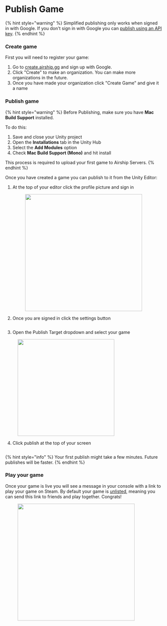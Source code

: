 # Publish Game



{% hint style="warning" %}
Simplified publishing only works when signed in with Google. If you don't sign in with Google you can [publish using an API key](https://app.gitbook.com/o/Ob5dDteJHkKChzdNkVaS/s/IbaXflSJA8L9N9yOx089/~/changes/322/other/publishing-with-key).
{% endhint %}

### Create game

First you will need to register your game:

1. Go to [create.airship.gg](https://create.airship.gg/) and sign up with Google.
2. Click "Create" to make an organization. You can make more organizations in the future.
3. Once you have made your organization click "Create Game" and give it a name

### Publish game

{% hint style="warning" %}
Before Publishing, make sure you have **Mac Build Support** installed.

To do this:
1. Save and close your Unity project
2. Open the **Installations** tab in the Unity Hub
3. Select the **Add Modules** option
4. Check **Mac Build Support (Mono)** and hit install

This process is required to upload your first game to Airship Servers.
{% endhint %}

Once you have created a game you can publish to it from the Unity Editor:

1.  At the top of your editor click the profile picture and sign in\
    &#x20;

    <figure><img src="../.gitbook/assets/Screenshot 2024-09-13 at 5.21.11 PM.png" alt="" width="375"><figcaption></figcaption></figure>
2.  Once you are signed in click the settings button\
    &#x20;

    <figure><img src="../.gitbook/assets/Screenshot 2024-09-13 at 5.26.58 PM.png" alt=""><figcaption></figcaption></figure>
3. Open the Publish Target dropdown and select your game

<figure><img src="../.gitbook/assets/Screenshot 2024-09-13 at 5.31.52 PM.png" alt="" width="310"><figcaption></figcaption></figure>

4. Click publish at the top of your screen

<figure><img src="../.gitbook/assets/Screenshot 2024-09-13 at 5.49.13 PM.png" alt=""><figcaption></figcaption></figure>

{% hint style="info" %}
Your first publish might take a few minutes. Future publishes will be faster.
{% endhint %}

### Play your game

Once your game is live you will see a message in your console with a link to play your game on Steam. By default your game is [unlisted](game-visibility.md), meaning you can send this link to friends and play together. Congrats!

<figure><img src="../.gitbook/assets/Screenshot 2024-09-13 at 5.56.16 PM.png" alt="" width="375"><figcaption></figcaption></figure>

